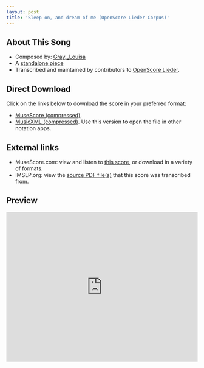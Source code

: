 ```yaml
---
layout: post
title: 'Sleep on, and dream of me (OpenScore Lieder Corpus)'
---
```


## About This Song

- Composed by: [Gray,_Louisa](https://fourscoreandmore.org/openscore/lieder/Gray,_Louisa)
- A [standalone piece](https://fourscoreandmore.org/openscore/lieder/Gray,_Louisa/_)
- Transcribed and maintained by contributors to [OpenScore Lieder].

[OpenScore Lieder]: https://musescore.com/openscore-lieder-corpus

## Direct Download

Click on the links below to download the score in your preferred format:
- [MuseScore (compressed)](https://github.com/openscore/lieder/blob/main/scores/Gray,_Louisa/_/Sleep_on,_and_dream_of_me/lc6620571.mscz?raw=true).
- [MusicXML (compressed)](https://github.com/openscore/lieder/blob/main/scores/Gray,_Louisa/_/Sleep_on,_and_dream_of_me/lc6620571.mxl?raw=true). Use this version to open the file in other notation apps.

## External links

- MuseScore.com: view and listen to [this score][MuseScore], or download in a variety of formats.
- IMSLP.org: view the [source PDF file(s)][IMSLP] that this score was transcribed from.

[MuseScore]: https://musescore.com/score/6620571
[IMSLP]: https://imslp.org/wiki/Special:ReverseLookup/676491

## Preview

<iframe width="100%" height="394" src="https://musescore.com/openscore-lieder-corpus/scores/6620571/embed" frameborder="0" allowfullscreen allow="autoplay; fullscreen"></iframe>
